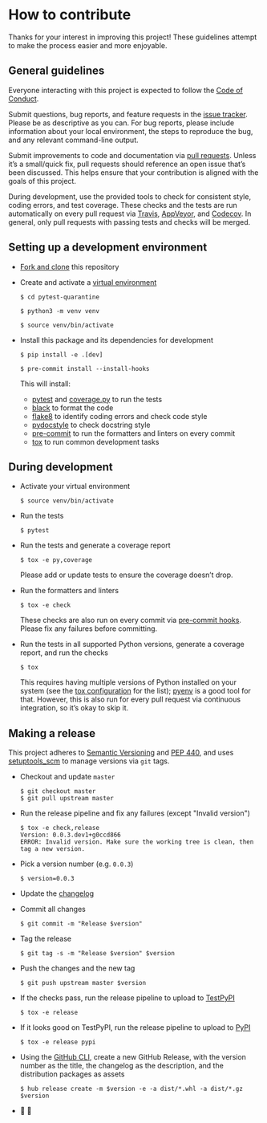 # How to contribute

Thanks for your interest in improving this project! These guidelines attempt to make the process easier and more enjoyable.

## General guidelines

Everyone interacting with this project is expected to follow the [Code of Conduct](./CODE_OF_CONDUCT.md).

Submit questions, bug reports, and feature requests in the [issue tracker](https://github.com/energysage/pytest-quarantine/issues). Please be as descriptive as you can. For bug reports, please include information about your local environment, the steps to reproduce the bug, and any relevant command-line output.

Submit improvements to code and documentation via [pull requests](https://github.com/energysage/pytest-quarantine/pulls). Unless it’s a small/quick fix, pull requests should reference an open issue that’s been discussed. This helps ensure that your contribution is aligned with the goals of this project.

During development, use the provided tools to check for consistent style, coding errors, and test coverage. These checks and the tests are run automatically on every pull request via [Travis](https://travis-ci.com/energysage/pytest-quarantine), [AppVeyor](https://ci.appveyor.com/project/energysage/pytest-quarantine), and [Codecov](https://codecov.io/gh/energysage/pytest-quarantine). In general, only pull requests with passing tests and checks will be merged.

## Setting up a development environment

- [Fork and clone](https://help.github.com/en/articles/fork-a-repo) this repository

- Create and activate a [virtual environment](https://docs.python.org/3/tutorial/venv.html)

    ```
    $ cd pytest-quarantine

    $ python3 -m venv venv

    $ source venv/bin/activate
    ```

- Install this package and its dependencies for development

    ```
    $ pip install -e .[dev]

    $ pre-commit install --install-hooks
    ```

    This will install:

    - [pytest](https://docs.pytest.org/en/latest/) and [coverage.py](https://coverage.readthedocs.io/en/latest/) to run the tests
    - [black](https://black.readthedocs.io/en/stable/) to format the code
    - [flake8](http://flake8.pycqa.org/en/latest/) to identify coding errors and check code style
    - [pydocstyle](http://www.pydocstyle.org/en/latest/) to check docstring style
    - [pre-commit](https://pre-commit.com/) to run the formatters and linters on every commit
    - [tox](https://tox.readthedocs.io/en/latest/) to run common development tasks

## During development

- Activate your virtual environment

    ```
    $ source venv/bin/activate
    ```

- Run the tests

    ```
    $ pytest
    ```

- Run the tests and generate a coverage report

    ```
    $ tox -e py,coverage
    ```

    Please add or update tests to ensure the coverage doesn’t drop.

- Run the formatters and linters

    ```
    $ tox -e check
    ```

    These checks are also run on every commit via [pre-commit hooks](./.pre-commit-config.yaml). Please fix any failures before committing.

- Run the tests in all supported Python versions, generate a coverage report, and run the checks

    ```
    $ tox
    ```

    This requires having multiple versions of Python installed on your system (see the [tox configuration](./tox.ini) for the list); [pyenv](https://github.com/pyenv/pyenv) is a good tool for that. However, this is also run for every pull request via continuous integration, so it’s okay to skip it.

## Making a release

This project adheres to [Semantic Versioning](https://semver.org/spec/v2.0.0.html) and [PEP 440](https://www.python.org/dev/peps/pep-0440/), and uses [setuptools_scm](https://pypi.org/project/setuptools-scm/) to manage versions via `git` tags.

- Checkout and update `master`

    ```
    $ git checkout master
    $ git pull upstream master
    ```

- Run the release pipeline and fix any failures (except "Invalid version")

    ```
    $ tox -e check,release
    Version: 0.0.3.dev1+g0ccd866
    ERROR: Invalid version. Make sure the working tree is clean, then tag a new version.
    ```

- Pick a version number (e.g. `0.0.3`)

    ```
    $ version=0.0.3
    ```

- Update the [changelog](./CHANGELOG.md)

- Commit all changes

    ```
    $ git commit -m "Release $version"
    ```

- Tag the release

    ```
    $ git tag -s -m "Release $version" $version
    ```

- Push the changes and the new tag

    ```
    $ git push upstream master $version
    ```

- If the checks pass, run the release pipeline to upload to [TestPyPI](https://test.pypi.org/project/pytest-quarantine/)

    ```
    $ tox -e release
    ```

- If it looks good on TestPyPI, run the release pipeline to upload to [PyPI](https://pypi.org/project/pytest-quarantine/)

    ```
    $ tox -e release pypi
    ```

- Using the [GitHub CLI](https://hub.github.com/), create a new GitHub Release, with the version number as the title, the changelog as the description, and the distribution packages as assets

    ```
    $ hub release create -m $version -e -a dist/*.whl -a dist/*.gz $version
    ```

- 🚀 🎉
